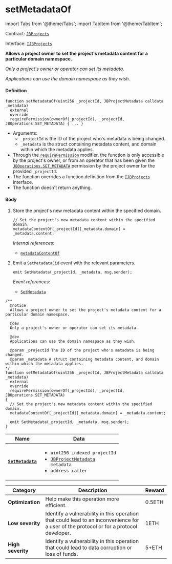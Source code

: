 # setMetadataOf

import Tabs from '@theme/Tabs';
import TabItem from '@theme/TabItem';

Contract: [`JBProjects`](/dev/api/contracts/jbprojects/README.md)

Interface: [`IJBProjects`](/dev/api/interfaces/ijbprojects.md)

<Tabs>
<TabItem value="Step by step" label="Step by step">

**Allows a project owner to set the project's metadata content for a particular domain namespace.**

_Only a project's owner or operator can set its metadata._

_Applications can use the domain namespace as they wish._

#### Definition

```
function setMetadataOf(uint256 _projectId, JBProjectMetadata calldata _metadata)
  external
  override
  requirePermission(ownerOf(_projectId), _projectId, JBOperations.SET_METADATA) { ... }
```

* Arguments:
  * `_projectId` is the ID of the project who's metadata is being changed.
  * `_metadata` is the struct containing metadata content, and domain within which the metadata applies.
* Through the [`requirePermission`](/dev/api/contracts/or-abstract/jboperatable/modifiers/requirepermission.md) modifier, the function is only accessible by the project's owner, or from an operator that has been given the [`JBOperations.SET_METADATA`](/dev/api/libraries/jboperations.md) permission by the project owner for the provided `_projectId`.
* The function overrides a function definition from the [`IJBProjects`](/dev/api/interfaces/ijbprojects.md) interface.
* The function doesn't return anything.

#### Body

1.  Store the project's new metadata content within the specified domain.

    ```
    // Set the project's new metadata content within the specified domain.
    metadataContentOf[_projectId][_metadata.domain] = _metadata.content;
    ```

    _Internal references:_

    * [`metadataContentOf`](/dev/api/contracts/jbprojects/properties/metadatacontentof.md)
2.  Emit a `SetMetadataCid` event with the relevant parameters.

    ```
    emit SetMetadata(_projectId, _metadata, msg.sender);
    ```

    _Event references:_

    * [`SetMetadata`](/dev/api/contracts/jbprojects/events/setmetadata.md)

</TabItem>

<TabItem value="Code" label="Code">

```
/**
  @notice
  Allows a project owner to set the project's metadata content for a particular domain namespace.

  @dev
  Only a project's owner or operator can set its metadata.

  @dev
  Applications can use the domain namespace as they wish.

  @param _projectId The ID of the project who's metadata is being changed.
  @param _metadata A struct containing metadata content, and domain within which the metadata applies.
*/
function setMetadataOf(uint256 _projectId, JBProjectMetadata calldata _metadata)
  external
  override
  requirePermission(ownerOf(_projectId), _projectId, JBOperations.SET_METADATA)
{
  // Set the project's new metadata content within the specified domain.
  metadataContentOf[_projectId][_metadata.domain] = _metadata.content;

  emit SetMetadata(_projectId, _metadata, msg.sender);
}
```

</TabItem>

<TabItem value="Events" label="Events">

| Name                                             | Data                                                                                                                                        |
| ------------------------------------------------ | ------------------------------------------------------------------------------------------------------------------------------------------- |
| [**`SetMetadata`**](/dev/api/contracts/jbprojects/events/setmetadata.md) | <ul><li><code>uint256 indexed projectId</code></li><li><code>[JBProjectMetadata](/dev/api/data-structures/jbprojectmetadata.md) metadata</code></li><li><code>address caller</code></li></ul>                                                                                                         |

</TabItem>

<TabItem value="Bug bounty" label="Bug bounty">

| Category          | Description                                                                                                                            | Reward |
| ----------------- | -------------------------------------------------------------------------------------------------------------------------------------- | ------ |
| **Optimization**  | Help make this operation more efficient.                                                                                               | 0.5ETH |
| **Low severity**  | Identify a vulnerability in this operation that could lead to an inconvenience for a user of the protocol or for a protocol developer. | 1ETH   |
| **High severity** | Identify a vulnerability in this operation that could lead to data corruption or loss of funds.                                        | 5+ETH  |

</TabItem>
</Tabs>
